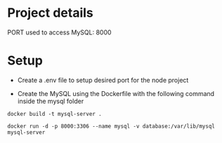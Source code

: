 # Project details

PORT used to access MySQL: 8000

# Setup

- Create a .env file to setup desired port for the node project

- Create the MySQL using the Dockerfile with the following command inside the mysql folder

```
docker build -t mysql-server .
```

```
docker run -d -p 8000:3306 --name mysql -v database:/var/lib/mysql mysql-server
```
